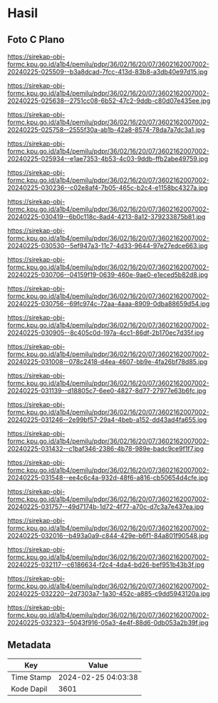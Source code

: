 # Hasil

## Foto C Plano

https://sirekap-obj-formc.kpu.go.id/a1b4/pemilu/pdpr/36/02/16/20/07/3602162007002-20240225-025509--b3a8dcad-7fcc-413d-83b8-a3db40e97d15.jpg

https://sirekap-obj-formc.kpu.go.id/a1b4/pemilu/pdpr/36/02/16/20/07/3602162007002-20240225-025638--2751cc08-6b52-47c2-9ddb-c80d07e435ee.jpg

https://sirekap-obj-formc.kpu.go.id/a1b4/pemilu/pdpr/36/02/16/20/07/3602162007002-20240225-025758--2555f30a-ab1b-42a8-8574-78da7a7dc3a1.jpg

https://sirekap-obj-formc.kpu.go.id/a1b4/pemilu/pdpr/36/02/16/20/07/3602162007002-20240225-025934--e1ae7353-4b53-4c03-9ddb-ffb2abe49759.jpg

https://sirekap-obj-formc.kpu.go.id/a1b4/pemilu/pdpr/36/02/16/20/07/3602162007002-20240225-030236--c02e8af4-7b05-465c-b2c4-e1158bc4327a.jpg

https://sirekap-obj-formc.kpu.go.id/a1b4/pemilu/pdpr/36/02/16/20/07/3602162007002-20240225-030419--6b0c118c-8ad4-4213-8a12-379233875b81.jpg

https://sirekap-obj-formc.kpu.go.id/a1b4/pemilu/pdpr/36/02/16/20/07/3602162007002-20240225-030530--5ef947a3-11c7-4d33-9644-97e27edce663.jpg

https://sirekap-obj-formc.kpu.go.id/a1b4/pemilu/pdpr/36/02/16/20/07/3602162007002-20240225-030706--04159f19-0639-460e-9ae0-e1eced5b82d8.jpg

https://sirekap-obj-formc.kpu.go.id/a1b4/pemilu/pdpr/36/02/16/20/07/3602162007002-20240225-030756--69fc974c-72aa-4aaa-8909-0dba88659d54.jpg

https://sirekap-obj-formc.kpu.go.id/a1b4/pemilu/pdpr/36/02/16/20/07/3602162007002-20240225-030905--8c405c0d-197a-4cc1-86df-2b170ec7d35f.jpg

https://sirekap-obj-formc.kpu.go.id/a1b4/pemilu/pdpr/36/02/16/20/07/3602162007002-20240225-031008--078c2418-d4ea-4607-bb9e-4fa26bf78d85.jpg

https://sirekap-obj-formc.kpu.go.id/a1b4/pemilu/pdpr/36/02/16/20/07/3602162007002-20240225-031139--d18805c7-6ee0-4827-8d77-27977e63b6fc.jpg

https://sirekap-obj-formc.kpu.go.id/a1b4/pemilu/pdpr/36/02/16/20/07/3602162007002-20240225-031246--2e99bf57-29a4-4beb-a152-dd43ad4fa655.jpg

https://sirekap-obj-formc.kpu.go.id/a1b4/pemilu/pdpr/36/02/16/20/07/3602162007002-20240225-031432--c1baf346-2386-4b78-989e-badc9ce9f1f7.jpg

https://sirekap-obj-formc.kpu.go.id/a1b4/pemilu/pdpr/36/02/16/20/07/3602162007002-20240225-031548--ee4c6c4a-932d-48f6-a816-cb50654d4cfe.jpg

https://sirekap-obj-formc.kpu.go.id/a1b4/pemilu/pdpr/36/02/16/20/07/3602162007002-20240225-031757--49d7174b-1d72-4f77-a70c-d7c3a7e437ea.jpg

https://sirekap-obj-formc.kpu.go.id/a1b4/pemilu/pdpr/36/02/16/20/07/3602162007002-20240225-032016--b493a0a9-c844-429e-b6f1-84a801f90548.jpg

https://sirekap-obj-formc.kpu.go.id/a1b4/pemilu/pdpr/36/02/16/20/07/3602162007002-20240225-032117--c6186634-f2c4-4da4-bd26-bef951b43b3f.jpg

https://sirekap-obj-formc.kpu.go.id/a1b4/pemilu/pdpr/36/02/16/20/07/3602162007002-20240225-032220--2d7303a7-1a30-452c-a885-c9dd5943120a.jpg

https://sirekap-obj-formc.kpu.go.id/a1b4/pemilu/pdpr/36/02/16/20/07/3602162007002-20240225-032323--5043f916-05a3-4e4f-88d6-0db053a2b39f.jpg


## Metadata

| Key        | Value               |
| ---------- | ------------------- |
| Time Stamp | 2024-02-25 04:03:38 |
| Kode Dapil | 3601                |



